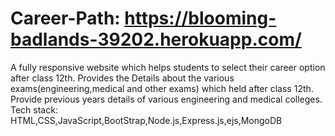 # Career-Path: https://blooming-badlands-39202.herokuapp.com/

A fully responsive website which helps students to select their career option after class 12th.
Provides the Details about the various exams(engineering,medical and other exams) which held after class 12th.
Provide previous years details of various engineering and medical colleges.
Tech stack: HTML,CSS,JavaScript,BootStrap,Node.js,Express.js,ejs,MongoDB


